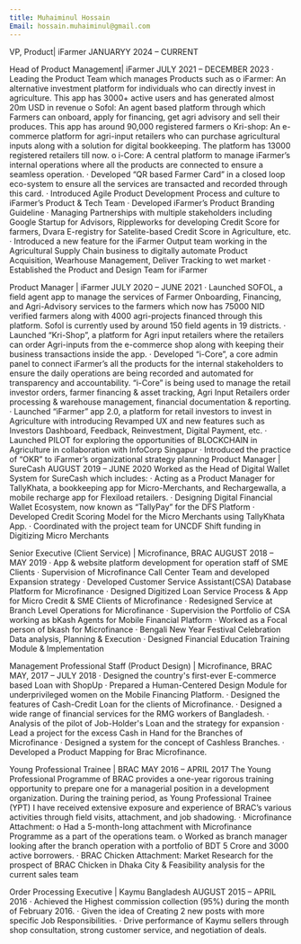 ```yaml
---
title: Muhaiminul Hossain
Email: hossain.muhaiminul@gmail.com
---
```

VP, Product| iFarmer
JANUARYY 2024 – CURRENT
 
Head of Product Management| iFarmer
JULY 2021 – DECEMBER 2023
·   	Leading the Product Team which manages Products such as
o   iFarmer: An alternative investment platform for individuals who can directly invest in agriculture. This app has 3000+ active users and has generated almost 20m USD in revenue
o   Sofol: An agent based platform through which Farmers can onboard, apply for financing, get agri advisory and sell their produces. This app has around 90,000 registered farmers
o   Kri-shop: An e-commerce platform for agri-input retailers who can purchase agricultural inputs along with a solution for digital bookkeeping. The platform has 13000 registered retailers till now.
o   i-Core: A central platform to manage iFarmer’s internal operations where all the products are connected to ensure a seamless operation.
·   	Developed “QR based Farmer Card” in a closed loop eco-system to ensure all the services are transacted and recorded through this card.
·   	Introduced Agile Product Development Process and culture to iFarmer’s Product & Tech Team
·   	Developed iFarmer’s Product Branding Guideline
·   	Managing Partnerships with multiple stakeholders including Google Startup for Advisors, Rippleworks for developing Credit Score for farmers, Dvara E-registry for Satelite-based Credit Score in Agriculture, etc.
·   	Introduced a new feature for the iFarmer Output team working in the Agricultural Supply Chain business to digitally automate Product Acquisition, Wearhouse Management, Deliver Tracking to wet market
·   	Established the Product and Design Team for iFarmer
 
Product Manager | iFarmer
JULY 2020 – JUNE 2021
·   	Launched SOFOL, a field agent app to manage the services of Farmer Onboarding, Financing, and Agri-Advisory services to the farmers which now has 75000 NID verified farmers along with 4000 agri-projects financed through this platform. Sofol is currently used by around 150 field agents in 19 districts.
·   	Launched “Kri-Shop”, a platform for Agri input retailers where the retailers can order Agri-inputs from the e-commerce shop along with keeping their business transactions inside the app.
·   	Developed “i-Core”, a core admin panel to connect iFarmer’s all the products for the internal stakeholders to ensure the daily operations are being recorded and automated for transparency and accountability. “i-Core” is being used to manage the retail investor orders, farmer financing & asset tracking, Agri Input Retailers order processing & warehouse management, financial documentation & reporting.
·   	Launched “iFarmer” app 2.0, a platform for retail investors to invest in Agriculture with introducing Revamped UX and new features such as Investors Dashboard, Feedback, Reinvestment, Digital Payment, etc.
·   	Launched PILOT for exploring the opportunities of BLOCKCHAIN in Agriculture in collaboration with InfoCorp Singapur
·   	Introduced the practice of “OKR” to iFarmer’s organizational strategy planning
Product Manager | SureCash
AUGUST 2019 – JUNE 2020
Worked as the Head of Digital Wallet System for SureCash which includes:
·   	Acting as a Product Manager for TallyKhata, a bookkeeping app for Micro-Merchants, and Rechargewalla, a mobile recharge app for Flexiload retailers.
·   	Designing Digital Financial Wallet Ecosystem, now known as “TallyPay” for the DFS Platform
·   	Developed Credit Scoring Model for the Micro Merchants using TallyKhata App.
·   	Coordinated with the project team for UNCDF Shift funding in Digitizing Micro Merchants
 
Senior Executive (Client Service) | Microfinance, BRAC
AUGUST 2018 – MAY 2019
·   	App & website platform development for operation staff of SME Clients
·   	Supervision of Microfinance Call Center Team and developed Expansion strategy
·   	Developed Customer Service Assistant(CSA) Database Platform for Microfinance
·   	Designed Digitized Loan Service Process & App for Micro Credit & SME Clients of Microfinance
·   	Redesigned Service at Branch Level Operations for Microfinance
·   	Supervision the Portfolio of CSA working as bKash Agents for Mobile Financial Platform
·   	Worked as a Focal person of bkash for Microfinance
·   	Bengali New Year Festival Celebration Data analysis, Planning & Execution
·   	Designed Financial Education Training Module & Implementation  
 
Management Professional Staff (Product Design) | Microfinance, BRAC
MAY, 2017 – JULY 2018
·   	Designed the country's first-ever E-commerce based Loan with ShopUp
·   	Prepared a Human-Centered Design Module for underprivileged women on the Mobile Financing Platform.
·   	Designed the features of Cash-Credit Loan for the clients of Microfinance.
·   	Designed a wide range of financial services for the RMG workers of Bangladesh.
·   	Analysis of the pilot of Job-Holder's Loan and the strategy for expansion
·   	Lead a project for the excess Cash in Hand for the Branches of Microfinance
·   	Designed a system for the concept of Cashless Branches.
·   	Developed a Product Mapping for Brac Microfinance.  
 
Young Professional Trainee | BRAC
MAY 2016 – APRIL 2017
The Young Professional Programme of BRAC provides a one-year rigorous training opportunity to prepare one for a managerial position in a development organization. During the training period, as Young Professional Trainee (YPT) I have received extensive exposure and experience of BRAC’s various activities through field visits, attachment, and job shadowing.
·   	Microfinance Attachment:
o   Had a 5-month-long attachment with Microfinance Programme as a part of the operations team.
o   Worked as branch manager looking after the branch operation with a portfolio of BDT 5 Crore and 3000 active borrowers.
·   	BRAC Chicken Attachment: Market Research for the prospect of BRAC Chicken in Dhaka City & Feasibility analysis for the current sales team
 
Order Processing Executive | Kaymu Bangladesh
AUGUST 2015 – APRIL 2016
·   	Achieved the Highest commission collection (95%) during the month of February 2016.
·   	Given the idea of Creating 2 new posts with more specific Job Responsibilities.
·   	Drive performance of Kaymu sellers through shop consultation, strong customer service, and negotiation of deals.


